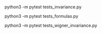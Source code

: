 python3 -m pytest tests_invariance.py

python3 -m pytest tests_formulas.py

python3 -m pytest tests_wigner_invariance.py